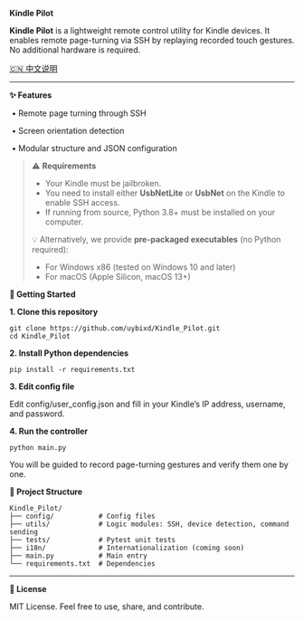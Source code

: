 **Kindle Pilot**



**Kindle Pilot** is a lightweight remote control utility for Kindle devices. It enables remote page-turning via SSH by replaying recorded touch gestures. No additional hardware is required.



[🇨🇳 中文说明](README.zh.md)



------



**✨ Features**

​	•	Remote page turning through SSH

​	•	Screen orientation detection

​	•	Modular structure and JSON configuration

> ⚠️ **Requirements**
>
> - Your Kindle must be jailbroken.
> - You need to install either **UsbNetLite** or **UsbNet** on the Kindle to enable SSH access.
> - If running from source, Python 3.8+ must be installed on your computer.
>
> 💡 Alternatively, we provide **pre-packaged executables** (no Python required):
>
> - For Windows x86 (tested on Windows 10 and later)
> - For macOS (Apple Silicon, macOS 13+)

**🚀 Getting Started**



**1. Clone this repository**

```
git clone https://github.com/uybixd/Kindle_Pilot.git
cd Kindle_Pilot
```

**2. Install Python dependencies**

```
pip install -r requirements.txt
```

**3. Edit config file**



Edit config/user_config.json and fill in your Kindle’s IP address, username, and password.



**4. Run the controller**

```
python main.py
```

You will be guided to record page-turning gestures and verify them one by one.



**📁 Project Structure**

```
Kindle_Pilot/
├── config/           # Config files
├── utils/            # Logic modules: SSH, device detection, command sending
├── tests/            # Pytest unit tests
├── i18n/             # Internationalization (coming soon)
├── main.py           # Main entry
└── requirements.txt  # Dependencies
```





------



**📄 License**



MIT License. Feel free to use, share, and contribute.
